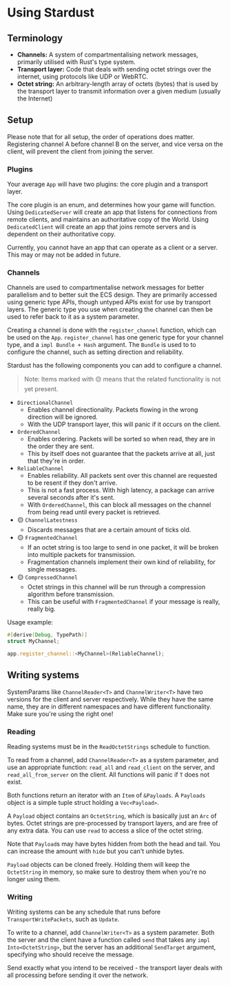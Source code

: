 # Using Stardust

## Terminology
- **Channels:** A system of compartmentalising network messages, primarily utilised with Rust's type system.
- **Transport layer:** Code that deals with sending octet strings over the internet, using protocols like UDP or WebRTC.
- **Octet string:** An arbitrary-length array of octets (bytes) that is used by the transport layer to transmit information over a given medium (usually the Internet)

## Setup
Please note that for all setup, the order of operations does matter. Registering channel A before channel B on the server, and vice versa on the client, will prevent the client from joining the server.

### Plugins
Your average `App` will have two plugins: the core plugin and a transport layer.

The core plugin is an enum, and determines how your game will function. Using `DedicatedServer` will create an app that listens for connections from remote clients, and maintains an authoritative copy of the World. Using `DedicatedClient` will create an app that joins remote servers and is dependent on their authoritative copy.

Currently, you cannot have an app that can operate as a client or a server. This may or may not be added in future.

### Channels
Channels are used to compartmentalise network messages for better parallelism and to better suit the ECS design. They are primarily accessed using generic type APIs, though untyped APIs exist for use by transport layers. The generic type you use when creating the channel can then be used to refer back to it as a system parameter.

Creating a channel is done with the `register_channel` function, which can be used on the `App`. `register_channel` has one generic type for your channel type, and a `impl Bundle + Hash` argument. The `Bundle` is used to to configure the channel, such as setting direction and reliability.

Stardust has the following components you can add to configure a channel.
> Note: Items marked with 🟡 means that the related functionality is not yet present.
- `DirectionalChannel`
    - Enables channel directionality. Packets flowing in the wrong direction will be ignored.
    - With the UDP transport layer, this will panic if it occurs on the client.
- `OrderedChannel`
    - Enables ordering. Packets will be sorted so when read, they are in the order they are sent.
    - This by itself does not guarantee that the packets arrive at all, just that they're in order.
- `ReliableChannel`
    - Enables reliability. All packets sent over this channel are requested to be resent if they don't arrive.
    - This is not a fast process. With high latency, a package can arrive several seconds after it's sent.
    - With `OrderedChannel`, this can block all messages on the channel from being read until every packet is retrieved.
- 🟡 `ChannelLatestness`
    - Discards messages that are a certain amount of ticks old.
- 🟡 `FragmentedChannel`
    - If an octet string is too large to send in one packet, it will be broken into multiple packets for transmission.
    - Fragmentation channels implement their own kind of reliability, for single messages.
- 🟡 `CompressedChannel`
    - Octet strings in this channel will be run through a compression algorithm before transmission.
    - This can be useful with `FragmentedChannel` if your message is really, really big.

Usage example:
```rs
#[derive(Debug, TypePath)]
struct MyChannel;

app.register_channel::<MyChannel>(ReliableChannel);
```

## Writing systems
SystemParams like `ChannelReader<T>` and `ChannelWriter<T>` have two versions for the client and server respectively. While they have the same name, they are in different namespaces and have different functionality. Make sure you're using the right one!

### Reading
Reading systems must be in the `ReadOctetStrings` schedule to function.

To read from a channel, add `ChannelReader<T>` as a system parameter, and use an appropriate function: `read_all` and `read_client` on the server, and `read_all_from_server` on the client. All functions will panic if `T` does not exist.

Both functions return an iterator with an `Item` of `&Payloads`. A `Payloads` object is a simple tuple struct holding a `Vec<Payload>`.

A `Payload` object contains an `OctetString`, which is basically just an `Arc` of bytes. Octet strings are pre-processed by transport layers, and are free of any extra data. You can use `read` to access a slice of the octet string.

Note that `Payload`s may have bytes hidden from both the head and tail. You can increase the amount with `hide` but you can't unhide bytes.

`Payload` objects can be cloned freely. Holding them will keep the `OctetString` in memory, so make sure to destroy them when you're no longer using them.

### Writing
Writing systems can be any schedule that runs before `TransportWritePackets`, such as `Update`.

To write to a channel, add `ChannelWriter<T>` as a system parameter. Both the server and the client have a function called `send` that takes any `impl Into<OctetString>`, but the server has an additional `SendTarget` argument, specifying who should receive the message.

Send exactly what you intend to be received - the transport layer deals with all processing before sending it over the network.
